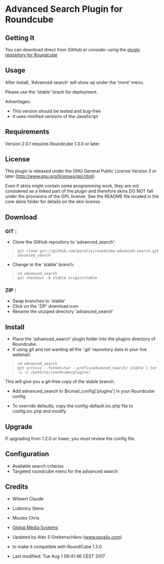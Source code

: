 
Advanced Search Plugin for Roundcube
====================================

## Getting It

You can download direct from GitHub or consider using
the [plugin repository for Roundcube](http://plugins.roundcube.net/)

## Usage

After install, 'Advanced search' will show up under the 'more' menu.

Please use the _'stable'_ brach for deployment.

Advantages:

* This version should be tested and bug-free
* It uses minified versions of the JavaScript

## Requirements
Version 2.0.1 requires Roundcube 1.3.0 or later

## License

This plugin is released under the GNU General Public License Version 3
or later (http://www.gnu.org/licenses/gpl.html).

Even if skins might contain some programming work, they are not considered
as a linked part of the plugin and therefore skins DO NOT fall under the
provisions of the GPL license. See the README file located in the core skins
folder for details on the skin license.

## Download

### GIT :
* Clone the GitHub repository to 'advanced_search':

 >     git clone git://github.com/poralix/roundcube-advanced-search.git advanced_search

* Change to the 'stable' branch:

 >     cd advanced_search
 >     git checkout -b stable origin/stable

### ZIP :
* Swap branches to 'stable'
* Click on the 'ZIP' download icon
* Rename the unziped directory 'advanced_search'

## Install

* Place the 'advanced_search' plugin folder into the plugins directory of Roundcube.
* If using git and not wanting all the '.git' repository data in your live webmail:

 >     cd advanced_search
 >     git archive --format=tar --prefix=advanced_search/ stable | tar -x -C /path/to/roundcube/plugins/

  This will give you a git-free copy of the stable branch.
* Add advanced_search to $rcmail_config['plugins'] in your Roundcube config

* To override defaults, copy the config-default.inc.php file to config.inc.php and modify

## Upgrade
If upgrading from 1.2.0 or lower, you *must* review the config file.

## Configuration

* Available search criterias 
* Targeted roundcube menu for the advanced search

## Credits

* Wilwert Claude
* Ludovicy Steve
* Moules Chris
* [Global Media Systems](http://www.gms.lu)

* Updated by Alex S Grebenschikov (www.poralix.com)
* to make it compatible with RoundCube 1.3.0
* Last modified: Tue Aug  1 06:41:46 CEST 2017
